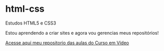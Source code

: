 # html-css
Estudos HTML5 e CSS3

Estou aprendendo a criar sites e agora vou gerencias meus repositórios!

<a href='https://github.com/marcosantos01/html-css'>Acesse aqui meu repositorio das aulas do Curso em Vídeo <a>
